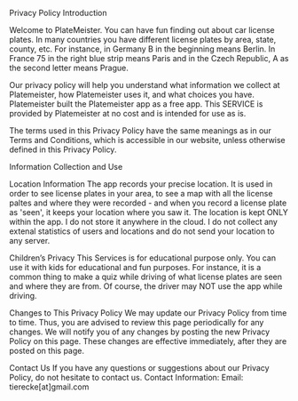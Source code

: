Privacy Policy
Introduction

Welcome to PlateMeister.
You can have fun finding out about car license plates. In many countries you have different license plates by area, state, county, etc. For instance, in Germany B in the beginning means Berlin. In France 75 in the right blue strip means Paris and in the Czech Republic, A as the second letter means Prague.


Our privacy policy will help you understand what information we collect at Platemeister, how Platemeister uses it, and what choices you have. Platemeister built the Platemeister app as a free app. This SERVICE is provided by Platemeister at no cost and is intended for use as is. 

The terms used in this Privacy Policy have the same meanings as in our Terms and Conditions, which is accessible in our website, unless otherwise defined in this Privacy Policy.

Information Collection and Use

Location Information
The app records your precise location.
It is used in order to see license plates in your area, to see a map with all the license paltes and where they were recorded - and when you record a license plate as 'seen', it keeps your location where you saw it.
The location is kept ONLY within the app. I do not store it anywhere in the cloud. I do not collect any extenal statistics of users and locations and do not send your location to any server.


Children’s Privacy
This Services is for educational purpose only. You can use it with kids for educational and fun purposes. For instance, it is a common thing to make a quiz while driving of what license plates are seen and where they are from. Of course, the driver may NOT use the app while driving.

Changes to This Privacy Policy
We may update our Privacy Policy from time to time. Thus, you are advised to review this page periodically for any changes. We will notify you of any changes by posting the new Privacy Policy on this page. These changes are effective immediately, after they are posted on this page.

Contact Us
If you have any questions or suggestions about our Privacy Policy, do not hesitate to contact us.
Contact Information:
Email: tierecke[at]gmail.com
